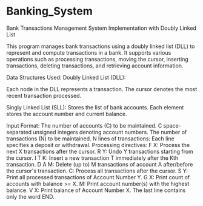 # Banking_System
Bank Transactions Management System Implementation with Doubly Linked List 

This program manages bank transactions using a doubly linked list (DLL) to represent and compute transactions in a bank. It supports various operations such as processing transactions, moving the cursor, inserting transactions, deleting transactions, and retrieving account information.

Data Structures Used:
Doubly Linked List (DLL):

Each node in the DLL represents a transaction.
The cursor denotes the most recent transaction processed.

Singly Linked List (SLL):
Stores the list of bank accounts.
Each element stores the account number and current balance.

Input Format:
The number of accounts (C) to be maintained.
C space-separated unsigned integers denoting account numbers.
The number of transactions (N) to be maintained.
N lines of transactions: Each line specifies a deposit or withdrawal.
Processing directives:
F X: Process the next X transactions after the cursor.
R Y: Undo Y transactions starting from the cursor.
I T K: Insert a new transaction T immediately after the Kth transaction.
D A M: Delete (up to) M transactions of account A after/before the cursor's transaction.
C: Process all transactions after the cursor.
S Y: Print all processed transactions of Account Number Y.
G X: Print count of accounts with balance >= X.
M: Print account number(s) with the highest balance.
V X: Print balance of Account Number X.
The last line contains only the word END.
